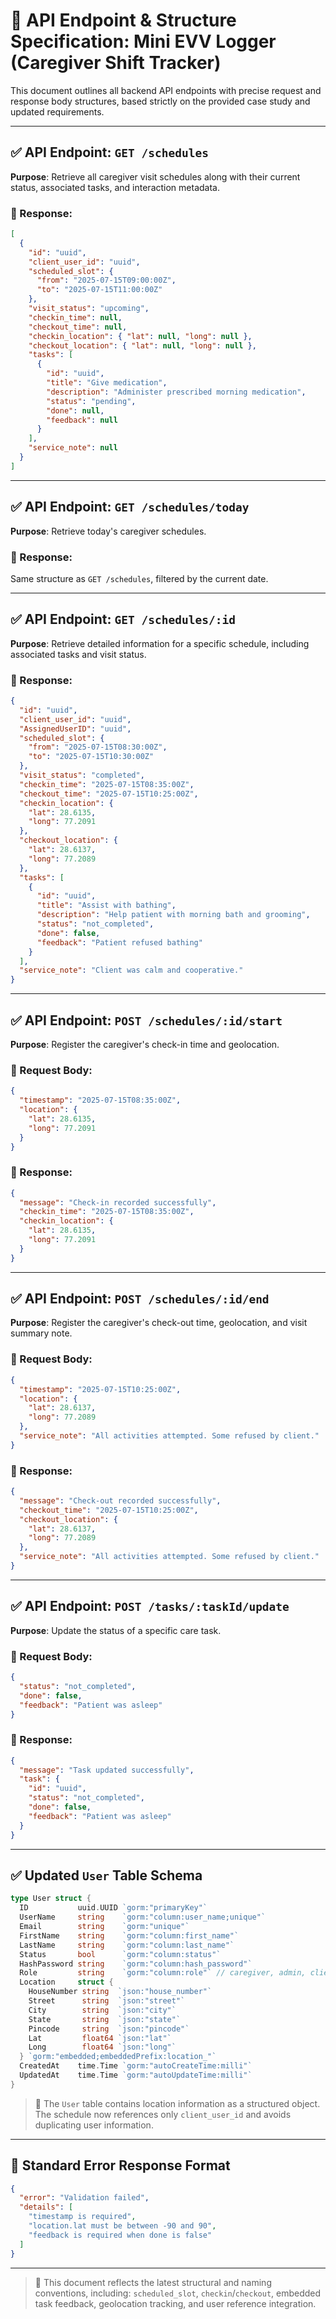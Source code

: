 # 📘 API Endpoint & Structure Specification: Mini EVV Logger (Caregiver Shift Tracker)

This document outlines all backend API endpoints with precise request and response body structures, based strictly on the provided case study and updated requirements.

---

## ✅ API Endpoint: `GET /schedules`

**Purpose**: Retrieve all caregiver visit schedules along with their current status, associated tasks, and interaction metadata.

### 🔸 Response:

```json
[
  {
    "id": "uuid",
    "client_user_id": "uuid",
    "scheduled_slot": {
      "from": "2025-07-15T09:00:00Z",
      "to": "2025-07-15T11:00:00Z"
    },
    "visit_status": "upcoming",
    "checkin_time": null,
    "checkout_time": null,
    "checkin_location": { "lat": null, "long": null },
    "checkout_location": { "lat": null, "long": null },
    "tasks": [
      {
        "id": "uuid",
        "title": "Give medication",
        "description": "Administer prescribed morning medication",
        "status": "pending",
        "done": null,
        "feedback": null
      }
    ],
    "service_note": null
  }
]
```

---

## ✅ API Endpoint: `GET /schedules/today`

**Purpose**: Retrieve today's caregiver schedules.

### 🔸 Response:

Same structure as `GET /schedules`, filtered by the current date.

---

## ✅ API Endpoint: `GET /schedules/:id`

**Purpose**: Retrieve detailed information for a specific schedule, including associated tasks and visit status.

### 🔸 Response:

```json
{
  "id": "uuid",
  "client_user_id": "uuid",
  "AssignedUserID": "uuid",
  "scheduled_slot": {
    "from": "2025-07-15T08:30:00Z",
    "to": "2025-07-15T10:30:00Z"
  },
  "visit_status": "completed",
  "checkin_time": "2025-07-15T08:35:00Z",
  "checkout_time": "2025-07-15T10:25:00Z",
  "checkin_location": {
    "lat": 28.6135,
    "long": 77.2091
  },
  "checkout_location": {
    "lat": 28.6137,
    "long": 77.2089
  },
  "tasks": [
    {
      "id": "uuid",
      "title": "Assist with bathing",
      "description": "Help patient with morning bath and grooming",
      "status": "not_completed",
      "done": false,
      "feedback": "Patient refused bathing"
    }
  ],
  "service_note": "Client was calm and cooperative."
}
```

---

## ✅ API Endpoint: `POST /schedules/:id/start`

**Purpose**: Register the caregiver's check-in time and geolocation.

### 🔸 Request Body:

```json
{
  "timestamp": "2025-07-15T08:35:00Z",
  "location": {
    "lat": 28.6135,
    "long": 77.2091
  }
}
```

### 🔸 Response:

```json
{
  "message": "Check-in recorded successfully",
  "checkin_time": "2025-07-15T08:35:00Z",
  "checkin_location": {
    "lat": 28.6135,
    "long": 77.2091
  }
}
```

---

## ✅ API Endpoint: `POST /schedules/:id/end`

**Purpose**: Register the caregiver's check-out time, geolocation, and visit summary note.

### 🔸 Request Body:

```json
{
  "timestamp": "2025-07-15T10:25:00Z",
  "location": {
    "lat": 28.6137,
    "long": 77.2089
  },
  "service_note": "All activities attempted. Some refused by client."
}
```

### 🔸 Response:

```json
{
  "message": "Check-out recorded successfully",
  "checkout_time": "2025-07-15T10:25:00Z",
  "checkout_location": {
    "lat": 28.6137,
    "long": 77.2089
  },
  "service_note": "All activities attempted. Some refused by client."
}
```

---

## ✅ API Endpoint: `POST /tasks/:taskId/update`

**Purpose**: Update the status of a specific care task.

### 🔸 Request Body:

```json
{
  "status": "not_completed",
  "done": false,
  "feedback": "Patient was asleep"
}
```

### 🔸 Response:

```json
{
  "message": "Task updated successfully",
  "task": {
    "id": "uuid",
    "status": "not_completed",
    "done": false,
    "feedback": "Patient was asleep"
  }
}
```

---

## ✅ Updated `User` Table Schema

```go
type User struct {
  ID           uuid.UUID `gorm:"primaryKey"`
  UserName     string    `gorm:"column:user_name;unique"`
  Email        string    `gorm:"unique"`
  FirstName    string    `gorm:"column:first_name"`
  LastName     string    `gorm:"column:last_name"`
  Status       bool      `gorm:"column:status"`
  HashPassword string    `gorm:"column:hash_password"`
  Role         string    `gorm:"column:role"` // caregiver, admin, client
  Location     struct {
    HouseNumber string  `json:"house_number"`
    Street      string  `json:"street"`
    City        string  `json:"city"`
    State       string  `json:"state"`
    Pincode     string  `json:"pincode"`
    Lat         float64 `json:"lat"`
    Long        float64 `json:"long"`
  } `gorm:"embedded;embeddedPrefix:location_"`
  CreatedAt    time.Time `gorm:"autoCreateTime:milli"`
  UpdatedAt    time.Time `gorm:"autoUpdateTime:milli"`
}
```

> 📝 The `User` table contains location information as a structured object. The schedule now references only `client_user_id` and avoids duplicating user information.

---

## 🧪 Standard Error Response Format

```json
{
  "error": "Validation failed",
  "details": [
    "timestamp is required",
    "location.lat must be between -90 and 90",
    "feedback is required when done is false"
  ]
}
```

---

> 🧾 This document reflects the latest structural and naming conventions, including: `scheduled_slot`, `checkin`/`checkout`, embedded task feedback, geolocation tracking, and user reference integration.

